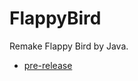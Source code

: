 # FlappyBird
Remake Flappy Bird by Java.
- [pre-release](https://github.com/harmonly/FlappyBird/releases)
